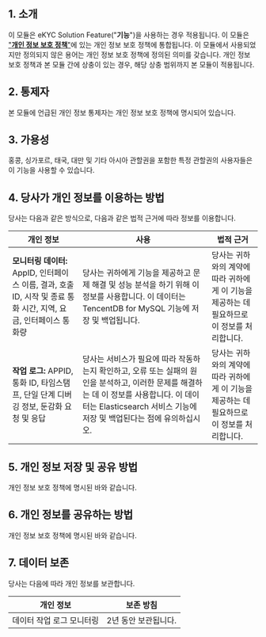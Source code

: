 
## 1\. 소개

이 모듈은 eKYC Solution Feature("**기능**")을 사용하는 경우 적용됩니다. 이 모듈은 ["**개인 정보 보호 정책**"](https://intl.cloud.tencent.com/document/product/301/17345 )에 있는 개인 정보 보호 정책에 통합됩니다. 이 모듈에서 사용되었지만 정의되지 않은 용어는 개인 정보 보호 정책에 정의된 의미를 갖습니다. 개인 정보 보호 정책과 본 모듈 간에 상충이 있는 경우, 해당 상충 범위까지 본 모듈이 적용됩니다.

## 2\. 통제자

본 모듈에 언급된 개인 정보 통제자는 개인 정보 보호 정책에 명시되어 있습니다.

## 3\. 가용성

홍콩, 싱가포르, 태국, 대만 및 기타 아시아 관할권을 포함한 특정 관할권의 사용자들은 이 기능을 사용할 수 있습니다.

## 4\. 당사가 개인 정보를 이용하는 방법

당사는 다음과 같은 방식으로, 다음과 같은 법적 근거에 따라 정보를 이용합니다.

| **개인 정보**                                     | **사용**                                                      | **법적 근거**                                              |
| ------------------------------------------------------------ | ------------------------------------------------------------ | ------------------------------------------------------------ |
| **모니터링 데이터:** AppID, 인터페이스 이름, 결과, 호출 ID, 시작 및 종료 통화 시간, 지역, 요금, 인터페이스 통화량 | 당사는 귀하에게 기능을 제공하고 문제 해결 및 성능 분석을 하기 위해 이 정보를 사용합니다. 이 데이터는 TencentDB for MySQL 기능에 저장 및 백업됩니다. | 당사는 귀하와의 계약에 따라 귀하에게 이 기능을 제공하는 데 필요하므로 이 정보를 처리합니다. |
| **작업 로그:** APPID, 통화 ID, 타임스탬프, 단일 단계 디버깅 정보, 둔감화 요청 및 응답 | 당사는 서비스가 필요에 따라 작동하는지 확인하고, 오류 또는 실패의 원인을 분석하고, 이러한 문제를 해결하는 데 이 정보를 사용합니다. 이 데이터는 Elasticsearch 서비스 기능에 저장 및 백업된다는 점에 유의하십시오. | 당사는 귀하와의 계약에 따라 귀하에게 이 기능을 제공하는 데 필요하므로 이 정보를 처리합니다. |



## 5\. 개인 정보 저장 및 공유 방법

개인 정보 보호 정책에 명시된 바와 같습니다.

## 6\. 개인 정보를 공유하는 방법

개인 정보 보호 정책에 명시된 바와 같습니다.

## 7\. 데이터 보존

당사는 다음에 따라 개인 정보를 보관합니다.

| **개인 정보**     | **보존 방침** |
| ---------------------------- | -------------------- |
| 데이터 작업 로그 모니터링 | 2년 동안 보관됩니다.  |

 